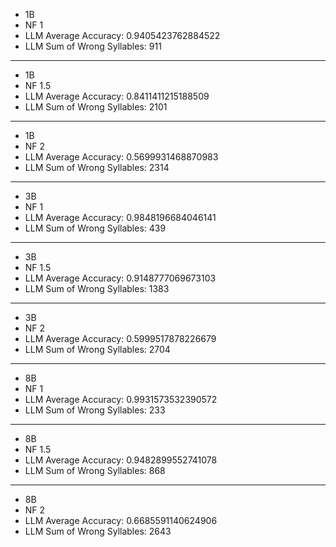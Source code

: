 - 1B
- NF 1
- LLM Average Accuracy: 0.9405423762884522
- LLM Sum of Wrong Syllables: 911
---
- 1B
- NF 1.5
- LLM Average Accuracy: 0.8411411215188509
- LLM Sum of Wrong Syllables: 2101
---
- 1B
- NF 2
- LLM Average Accuracy: 0.5699931468870983
- LLM Sum of Wrong Syllables: 2314
---

- 3B
- NF 1
- LLM Average Accuracy: 0.9848196684046141
- LLM Sum of Wrong Syllables: 439
---
- 3B
- NF 1.5
- LLM Average Accuracy: 0.9148777069673103
- LLM Sum of Wrong Syllables: 1383
---
- 3B
- NF 2
- LLM Average Accuracy: 0.5999517878226679
- LLM Sum of Wrong Syllables: 2704
---

- 8B
- NF 1
- LLM Average Accuracy: 0.9931573532390572
- LLM Sum of Wrong Syllables: 233
---
- 8B
- NF 1.5
- LLM Average Accuracy: 0.9482899552741078
- LLM Sum of Wrong Syllables: 868
---
- 8B
- NF  2
- LLM Average Accuracy: 0.6685591140624906
- LLM Sum of Wrong Syllables: 2643

